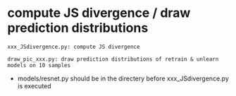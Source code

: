 # compute JS divergence / draw prediction distributions

```
xxx_JSdivergence.py: compute JS divergence

draw_pic_xxx.py: draw prediction distributions of retrain & unlearn models on 10 samples

```

* models/resnet.py should be in the directery before xxx_JSdivergence.py is executed
